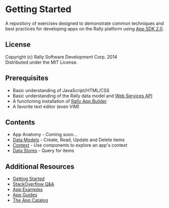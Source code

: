 # Getting Started

A repository of exercises designed to demonstrate common techniques and best practices for developing apps on the Rally platform using [App SDK 2.0](http://help.rallydev.com/apps/2.0rc3/doc/).

## License

Copyright (c) Rally Software Development Corp. 2014  
Distributed under the MIT License.

## Prerequisites

* Basic understanding of JavaScript/HTML/CSS
* Basic understanding of the Rally data model and [Web Services API](https://rally1.rallydev.com/slm/doc/webservice/)
* A functioning installation of [Rally App Builder](https://github.com/rallyapps/rally-app-builder)
* A favorite text editor (even VIM)

## Contents

* App Anatomy - Coming soon...
* [Data Models](data-models/) - Create, Read, Update and Delete items
* [Context](context/) - Use components to explore an app's context
* [Data Stores](data-stores/) - Query for items

## Additional Resources

* [Getting Started](http://help.rallydev.com/apps/2.0rc3/doc/#!/guide/getting_started)
* [StackOverflow Q&A](http://stackoverflow.com/questions/tagged/rally)
* [App Examples](http://help.rallydev.com/apps/2.0rc3/doc/#!/example)
* [App Guides](http://help.rallydev.com/apps/2.0rc3/doc/#!/guide)
* [The App Catalog](https://github.com/RallyApps/app-catalog)
